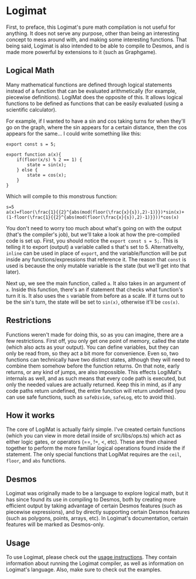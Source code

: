 # Logimat
First, to preface, this Logimat's pure math compilation is not useful for anything. It does not serve any purpose, other than being an interesting concept to mess around with, and making some interesting functions. That being said, Logimat is also intended to be able to compile to Desmos, and is made more powerful by extensions to it (such as Graphgame).

## Logical Math
Many mathematical functions are defined through logical statements instead of a function that can be evaluated arithmetically (for example, piecewise definitions). LogiMat does the opposite of this. It allows logical functions to be defined as functions that can be easily evaluated (using a scientific calculator).

For example, if I wanted to have a sin and cos taking turns for when they'll go on the graph, where the sin appears for a certain distance, then the cos appears for the same... I could write something like this:
```lm
export const s = 5;

export function a(x){
    if(floor(x/s) % 2 == 1) {
        state = sin(x);
    } else {
        state = cos(x);
    }
}
```
Which will compile to this monstrous function:
```
s=5
a(x)=floor(\frac{1}{{2}^{abs(mod(floor(\frac{x}{s}),2)-1)}})*sin(x)+(1-floor(\frac{1}{{2}^{abs(mod(floor(\frac{x}{s}),2)-1)}}))*cos(x)
```

You don't need to worry too much about what's going on with the output (that's the compiler's job), but we'll take a look at how the pre-compiled code is set up.
First, you should notice the `export const s = 5;`. This is telling it to export (output) a variable called s that's set to 5. Alternativelty, `inline` can be used in place of `export`, and the variable/function will be put inside any functions/expressions that reference it. The reason that `const` is used is because the only mutable variable is the state (but we'll get into that later).

Next up, we see the main function, called `a`. It also takes in an argument of `x`. Inside this function, there's an if statement that checks what function's turn it is. It also uses the `s` variable from before as a scale. If it turns out to be the sin's turn, the state will be set to `sin(x)`, otherwise it'll be `cos(x)`.

## Restrictions
Functions weren't made for doing this, so as you can imagine, there are a few restrictions. First off, you only get one point of memory, called the state (which also acts as your output). You can define variables, but they can only be read from, so they act a bit more for convenience. Even so, two functions can technically have two distinct states, although they will need to combine them somehow before the function returns. On that note, early returns, or any kind of jumps, are also impossible. This effects LogiMat's internals as well, and as such means that every code path is executed, but only the needed values are actually returned. Keep this in mind, as if any code paths return undefined, the entire function will return undefined (you can use safe functions, such as `safeDivide`, `safeLog`, etc to avoid this).

## How it works
The core of LogiMat is actually fairly simple. I've created certain functions (which you can view in more detail inside of src/libs/ops.ts) which act as either logic gates, or operators (==, !=, <, etc). These are then chained together to perform the more familiar logical operations found inside the if statement. The only special functions that LogiMat requires are the `ceil`, `floor`, and `abs` functions.

## Desmos
Logimat was originally made to be a language to explore logical math, but it has since found its use in compiling to Desmos, both by creating more efficient output by taking advantage of certain Desmos features (such as piecewise expressions), and by directly supporting certain Desmos features (such as polygons, points, arrays, etc). In Logimat's documentation, certain features will be marked as Desmos-only.

## Usage
To use Logimat, please check out the [usage instructions](USAGE.md). They contain information about running the Logimat compiler, as well as information on Logimat's language. Also, make sure to check out the examples.